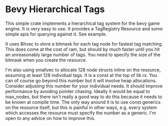 # Bevy Hierarchical Tags

This simple crate implements a hierarchical tag system for the bevy game engine.  It is very easy to use.  It provides a TagRegistry Resource and some simple apis for querying against it.  See example.

It uses Bitvec to store a bitmask for each tag node for fastest tag matching.  This does come at the cost of ram, but should by much faster until you hit an unreasonably large number of tags.  You need to specify the size of the bitmask when you create the resource.  

I'm also using smallvec to allocate 128 node structs inline on the resource, assuming at least 128 individual tags.  It is a const at the top of lib.rs.  You can of course go beyond this number but it will involve heap allocations.  Consider adjusting this number for your individual needs.  It should improve performance by avoiding pointer chasing.  Ideally it would be equal to max_nodes, but there isn't really a good way to do this because it needs to be known at compile time.  The only way around it is to use const generics on the resource itself, but this is painful in other ways, e.g. every system which accesses the resource must specify the number as a generic.  I'm open to any advice on how to improve this.
